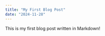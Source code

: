 ```yaml
---
title: "My First Blog Post"
date: "2024-11-28"
---
```


This is my first blog post written in Markdown!
